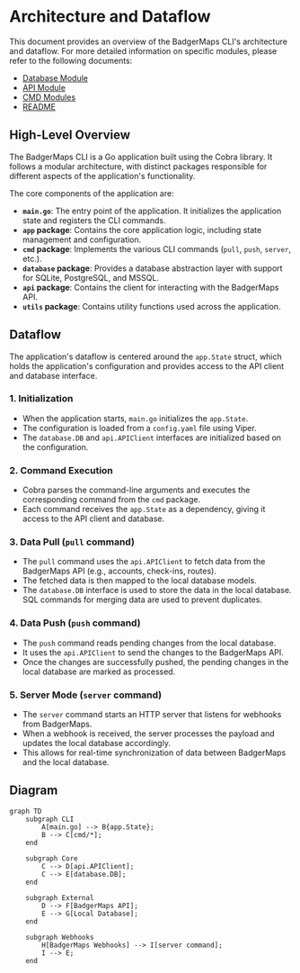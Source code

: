 # Architecture and Dataflow

This document provides an overview of the BadgerMaps CLI's architecture and dataflow. For more detailed information on specific modules, please refer to the following documents:

- [Database Module](./DATABASE.md)
- [API Module](./API.md)
- [CMD Modules](./CMD.md)
- [README](../README.md)

## High-Level Overview

The BadgerMaps CLI is a Go application built using the Cobra library. It follows a modular architecture, with distinct packages responsible for different aspects of the application's functionality.

The core components of the application are:

- **`main.go`**: The entry point of the application. It initializes the application state and registers the CLI commands.
- **`app` package**: Contains the core application logic, including state management and configuration.
- **`cmd` package**: Implements the various CLI commands (`pull`, `push`, `server`, etc.).
- **`database` package**: Provides a database abstraction layer with support for SQLite, PostgreSQL, and MSSQL.
- **`api` package**: Contains the client for interacting with the BadgerMaps API.
- **`utils` package**: Contains utility functions used across the application.

## Dataflow

The application's dataflow is centered around the `app.State` struct, which holds the application's configuration and provides access to the API client and database interface.

### 1. Initialization

- When the application starts, `main.go` initializes the `app.State`.
- The configuration is loaded from a `config.yaml` file using Viper.
- The `database.DB` and `api.APIClient` interfaces are initialized based on the configuration.

### 2. Command Execution

- Cobra parses the command-line arguments and executes the corresponding command from the `cmd` package.
- Each command receives the `app.State` as a dependency, giving it access to the API client and database.

### 3. Data Pull (`pull` command)

- The `pull` command uses the `api.APIClient` to fetch data from the BadgerMaps API (e.g., accounts, check-ins, routes).
- The fetched data is then mapped to the local database models.
- The `database.DB` interface is used to store the data in the local database. SQL commands for merging data are used to prevent duplicates.

### 4. Data Push (`push` command)

- The `push` command reads pending changes from the local database.
- It uses the `api.APIClient` to send the changes to the BadgerMaps API.
- Once the changes are successfully pushed, the pending changes in the local database are marked as processed.

### 5. Server Mode (`server` command)

- The `server` command starts an HTTP server that listens for webhooks from BadgerMaps.
- When a webhook is received, the server processes the payload and updates the local database accordingly.
- This allows for real-time synchronization of data between BadgerMaps and the local database.

## Diagram

```mermaid
graph TD
    subgraph CLI
        A[main.go] --> B{app.State};
        B --> C[cmd/*];
    end

    subgraph Core
        C --> D[api.APIClient];
        C --> E[database.DB];
    end

    subgraph External
        D --> F[BadgerMaps API];
        E --> G[Local Database];
    end

    subgraph Webhooks
        H[BadgerMaps Webhooks] --> I[server command];
        I --> E;
    end
```
